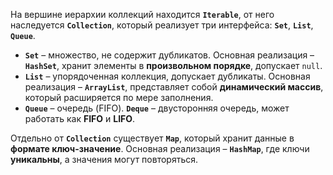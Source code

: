 

На вершине иерархии коллекций находится **`Iterable`**, от него наследуется **`Collection`**, который реализует три интерфейса: **`Set`**, **`List`**, **`Queue`**.

- **`Set`** – множество, не содержит дубликатов. Основная реализация – **`HashSet`**, хранит элементы в **произвольном порядке**, допускает `null`.
- **`List`** – упорядоченная коллекция, допускает дубликаты. Основная реализация – **`ArrayList`**, представляет собой **динамический массив**, который расширяется по мере заполнения.
- **`Queue`** – очередь (FIFO). **`Deque`** – двусторонняя очередь, может работать как **FIFO** и **LIFO**.

Отдельно от **`Collection`** существует **`Map`**, который хранит данные в **формате ключ-значение**. Основная реализация – **`HashMap`**, где ключи **уникальны**, а значения могут повторяться.